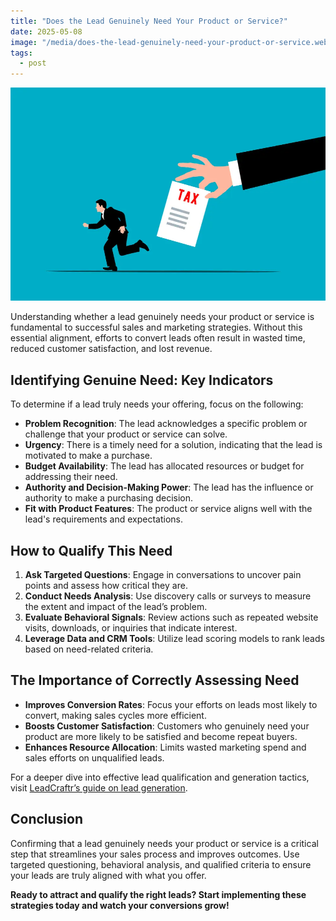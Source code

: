 ```yaml
---
title: "Does the Lead Genuinely Need Your Product or Service?"
date: 2025-05-08
image: "/media/does-the-lead-genuinely-need-your-product-or-service.webp"
tags:
  - post
---
```


![Does the Lead Genuinely Need Your Product or Service?](/media/does-the-lead-genuinely-need-your-product-or-service.webp)

Understanding whether a lead genuinely needs your product or service is fundamental to successful sales and marketing strategies. Without this essential alignment, efforts to convert leads often result in wasted time, reduced customer satisfaction, and lost revenue.

## Identifying Genuine Need: Key Indicators

To determine if a lead truly needs your offering, focus on the following:

- **Problem Recognition**: The lead acknowledges a specific problem or challenge that your product or service can solve.
- **Urgency**: There is a timely need for a solution, indicating that the lead is motivated to make a purchase.
- **Budget Availability**: The lead has allocated resources or budget for addressing their need.
- **Authority and Decision-Making Power**: The lead has the influence or authority to make a purchasing decision.
- **Fit with Product Features**: The product or service aligns well with the lead's requirements and expectations.

## How to Qualify This Need

1. **Ask Targeted Questions**: Engage in conversations to uncover pain points and assess how critical they are.
2. **Conduct Needs Analysis**: Use discovery calls or surveys to measure the extent and impact of the lead’s problem.
3. **Evaluate Behavioral Signals**: Review actions such as repeated website visits, downloads, or inquiries that indicate interest.
4. **Leverage Data and CRM Tools**: Utilize lead scoring models to rank leads based on need-related criteria.

## The Importance of Correctly Assessing Need

- **Improves Conversion Rates**: Focus your efforts on leads most likely to convert, making sales cycles more efficient.
- **Boosts Customer Satisfaction**: Customers who genuinely need your product are more likely to be satisfied and become repeat buyers.
- **Enhances Resource Allocation**: Limits wasted marketing spend and sales efforts on unqualified leads.

For a deeper dive into effective lead qualification and generation tactics, visit [LeadCraftr’s guide on lead generation](https://leadcraftr.com/posts/lead-generation/).

## Conclusion

Confirming that a lead genuinely needs your product or service is a critical step that streamlines your sales process and improves outcomes. Use targeted questioning, behavioral analysis, and qualified criteria to ensure your leads are truly aligned with what you offer.

**Ready to attract and qualify the right leads? Start implementing these strategies today and watch your conversions grow!**

